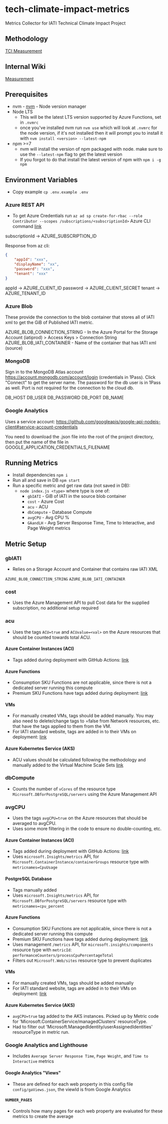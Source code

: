 # tech-climate-impact-metrics

Metrics Collector for IATI Technical Climate Impact Project

## Methodology

[TCI Measurement](https://docs.google.com/document/d/1GT5nm8Hm-PcBFujEQ_W4en1U-ueVrndxSfZqQ-CYSCA/edit?usp=sharing)

## Internal Wiki

[Measurement](https://github.com/IATI/IATI-Internal-Wiki/blob/main/Technical-Climate-Impact/Measurement.md)

## Prerequisites

-   nvm - [nvm](https://github.com/nvm-sh/nvm) - Node version manager
-   Node LTS
    -   This will be the latest LTS version supported by Azure Functions, set in `.nvmrc`
    -   once you've installed nvm run `nvm use` which will look at `.nvmrc` for the node version, if it's not installed then it will prompt you to install it with `nvm install <version> --latest-npm`
-   npm >=7
    -   nvm will install the version of npm packaged with node. make sure to use the `--latest-npm` flag to get the latest version
    -   If you forgot to do that install the latest version of npm with `npm i -g npm`

## Environment Variables

-   Copy example `cp .env.example .env`

### Azure REST API

-   To get Azure Credentials run `az ad sp create-for-rbac --role Contributor --scopes /subscriptions/<subscriptionId>` Azure CLI command [link](https://blog.jongallant.com/2021/02/azure-rest-apis-postman-2021/)

subscriptionId -> AZURE_SUBSCRIPTION_ID

Response from az cli:

```json
{
    "appId": "xxx",
    "displayName": "xx",
    "password": "xxx",
    "tenant": "xxx"
}
```

appId -> AZURE_CLIENT_ID
password -> AZURE_CLIENT_SECRET
tenant -> AZURE_TENANT_ID

### Azure Blob

These provide the connection to the blob container that stores all of IATI xml to get the GiB of Published IATI metric.

AZURE_BLOB_CONNECTION_STRING - In the Azure Portal for the Storage Account (iatiprod) > Access Keys > Connection String
AZURE_BLOB_IATI_CONTAINER - Name of the container that has IATI xml (source)

### MongoDB

Sign in to the MongoDB Atlas account https://account.mongodb.com/account/login (credentials in 1Pass). Click "Connect" to get the server name. The password for the db user is in 1Pass as well. Port is not required for the connection to the cloud db.

DB_HOST
DB_USER
DB_PASSWORD
DB_PORT
DB_NAME

### Google Analytics

Uses a service account: https://github.com/googleapis/google-api-nodejs-client#service-account-credentials

You need to download the .json file into the root of the project directory, then put the name of the file in GOOGLE_APPLICATION_CREDENTIALS_FILENAME

## Running Metrics

-   Install dependencies `npm i`
-   Run all and save in DB `npm start`
-   Run a specific metric and get raw data (not saved in DB):
    -   `node index.js <type>` where type is one of:
        -   `gbIATI` - GiB of IATI in the source blob container
        -   `cost` - Azure Cost
        -   `acu` - ACU
        -   `dbCompute` - Database Compute
        -   `avgCPU` - Avg CPU %
        -   `GAandLH` - Avg Server Response Time, Time to Interactive, and Page Weight metrics

## Metric Setup

### gbIATI

-   Relies on a Storage Account and Container that contains raw IATI XML

`AZURE_BLOB_CONNECTION_STRING`
`AZURE_BLOB_IATI_CONTAINER`

### cost

-   Uses the Azure Management API to pull Cost data for the supplied subscription, no additional setup required

### acu

-   Uses the tags `ACU=true` and `ACUvalue=<val>` on the Azure resources that should be counted towards total ACU.

#### Azure Container Instances (ACI)

-   Tags added during deployment with GitHub Actions: [link](https://github.com/IATI/refresher/blob/ca8e17c363d4b00bbf3638b3b41a97c533be04e9/.github/workflows/develop.yml#L134-L138)

#### Azure Functions

-   Consumption SKU Functions are not applicable, since there is not a dedicated server running this compute
-   Premium SKU Functions have tags added during deployment: [link](https://github.com/IATI/js-validator-api/blob/d0f8caca9dcde8e35224d3dd72af815debde563d/.github/workflows/develop-func-deploy.yml#L150-L159)

#### VMs

-   For manually created VMs, tags should be added manually. You may also need to delete/change tags to =false from Network resources, etc. that have the tags applied to them from the VM.
-   For IATI standard website, tags are added in to their VMs on deployment: [link](https://github.com/IATI/IATI-Standard-Website/blob/ca319d6567a0ab450a661cebb76370e72d50fd1f/.github/workflows/workflow.yml#L173-L177)

#### Azure Kubernetes Service (AKS)

-   ACU values should be calculated following the methodology and manually added to the Virtual Machine Scale Sets [link](https://portal.azure.com/#view/HubsExtension/BrowseResourceBlade/resourceType/Microsoft.Compute%2FvirtualMachineScaleSets)

### dbCompute

-   Counts the number of `vCores` of the resource type `Microsoft.DBforPostgreSQL/servers` using the Azure Management API

### avgCPU

-   Uses the tags `avgCPU=true` on the Azure resources that should be averaged to avgCPU.
-   Uses some more filtering in the code to ensure no double-counting, etc.

#### Azure Container Instances (ACI)

-   Tags added during deployment with GitHub Actions: [link](https://github.com/IATI/refresher/blob/ca8e17c363d4b00bbf3638b3b41a97c533be04e9/.github/workflows/develop.yml#L134-L138)
-   Uses `microsoft.Insights/metrics` API, for `Microsoft.ContainerInstance/containerGroups` resource type with `metricnames=CpuUsage`

#### PostgreSQL Database

-   Tags manually added
-   Uses `microsoft.Insights/metrics` API, for `Microsoft.DBforPostgreSQL/servers` resource type with `metricnames=cpu_percent`

#### Azure Functions

-   Consumption SKU Functions are not applicable, since there is not a dedicated server running this compute
-   Premium SKU Functions have tags added during deployment: [link](https://github.com/IATI/js-validator-api/blob/d0f8caca9dcde8e35224d3dd72af815debde563d/.github/workflows/develop-func-deploy.yml#L150-L159)
-   Uses management `/metrics` API, for `microsoft.insights/components` resource type with `metricId`: `performanceCounters/processCpuPercentageTotal`
-   Filters out `Microsoft.Web/sites` resource type to prevent duplicates

#### VMs

-   For manually created VMs, tags should be added manually
-   For IATI standard website, tags are added in to their VMs on deployment: [link](https://github.com/IATI/IATI-Standard-Website/blob/ca319d6567a0ab450a661cebb76370e72d50fd1f/.github/workflows/workflow.yml#L173-L177)

#### Azure Kubernetes Service (AKS)

-   `avgCPU=true` tag added to the AKS instances. Picked up by Metric code for 'Microsoft.ContainerService/managedClusters' resourceType.
-   Had to filter out 'Microsoft.ManagedIdentity/userAssignedIdentities' resourceType in metric run.

### Google Analytics and Lighthouse

-   Includes `Average Server Response Time`, `Page Weight`, and `Time to Interactive` metrics

#### Google Analytics "Views"

-   These are defined for each web property in this config file `config/gaViews.json`, the viewId is from Google Analytics

#### `NUMBER_PAGES`

-   Controls how many pages for each web property are evaluated for these metrics to create the average
